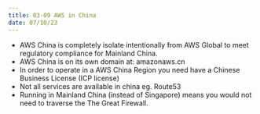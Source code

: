 ```yaml
---
title: 03-09 AWS in China
date: 07/10/23
---
```


* AWS China is completely isolate intentionally from AWS Global to meet regulatory compliance for Mainland China.
* AWS China is on its own domain at: amazonaws.cn
* In order to operate in a AWS China Region you need have a Chinese Business License (ICP license)
* Not all services are available in china eg. Route53
* Running in Mainland China (instead of Singapore) means you would not need to traverse the The Great Firewall.
